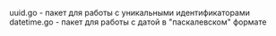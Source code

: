 uuid.go - пакет для работы с уникальными идентификаторами
datetime.go - пакет для работы с датой в "паскалевском" формате
